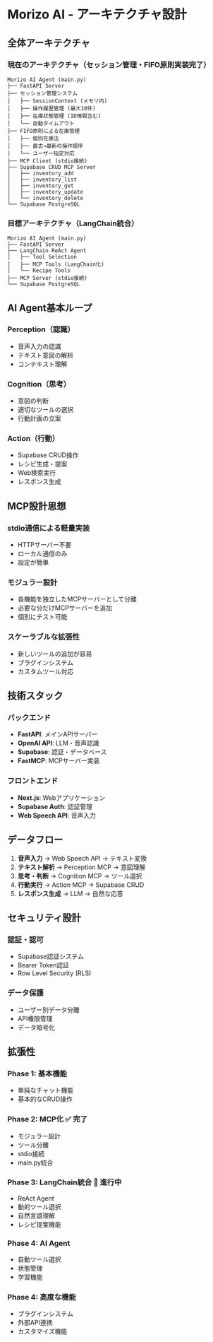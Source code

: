 # Morizo AI - アーキテクチャ設計

## 全体アーキテクチャ

### **現在のアーキテクチャ（セッション管理・FIFO原則実装完了）**
```
Morizo AI Agent (main.py)
├── FastAPI Server
├── セッション管理システム
│   ├── SessionContext (メモリ内)
│   ├── 操作履歴管理 (最大10件)
│   ├── 在庫状態管理 (ID情報含む)
│   └── 自動タイムアウト
├── FIFO原則による在庫管理
│   ├── 個別在庫法
│   ├── 最古→最新の操作順序
│   └── ユーザー指定対応
├── MCP Client (stdio接続)
├── Supabase CRUD MCP Server
│   ├── inventory_add
│   ├── inventory_list
│   ├── inventory_get
│   ├── inventory_update
│   └── inventory_delete
└── Supabase PostgreSQL
```

### **目標アーキテクチャ（LangChain統合）**
```
Morizo AI Agent (main.py)
├── FastAPI Server
├── LangChain ReAct Agent
│   ├── Tool Selection
│   ├── MCP Tools (LangChain化)
│   └── Recipe Tools
├── MCP Server (stdio接続)
└── Supabase PostgreSQL
```

## AI Agent基本ループ

### Perception（認識）
- 音声入力の認識
- テキスト意図の解析
- コンテキスト理解

### Cognition（思考）
- 意図の判断
- 適切なツールの選択
- 行動計画の立案

### Action（行動）
- Supabase CRUD操作
- レシピ生成・提案
- Web検索実行
- レスポンス生成

## MCP設計思想

### stdio通信による軽量実装
- HTTPサーバー不要
- ローカル通信のみ
- 設定が簡単

### モジュラー設計
- 各機能を独立したMCPサーバーとして分離
- 必要な分だけMCPサーバーを追加
- 個別にテスト可能

### スケーラブルな拡張性
- 新しいツールの追加が容易
- プラグインシステム
- カスタムツール対応

## 技術スタック

### バックエンド
- **FastAPI**: メインAPIサーバー
- **OpenAI API**: LLM・音声認識
- **Supabase**: 認証・データベース
- **FastMCP**: MCPサーバー実装

### フロントエンド
- **Next.js**: Webアプリケーション
- **Supabase Auth**: 認証管理
- **Web Speech API**: 音声入力

## データフロー

1. **音声入力** → Web Speech API → テキスト変換
2. **テキスト解析** → Perception MCP → 意図理解
3. **思考・判断** → Cognition MCP → ツール選択
4. **行動実行** → Action MCP → Supabase CRUD
5. **レスポンス生成** → LLM → 自然な応答

## セキュリティ設計

### 認証・認可
- Supabase認証システム
- Bearer Token認証
- Row Level Security (RLS)

### データ保護
- ユーザー別データ分離
- API権限管理
- データ暗号化

## 拡張性

### Phase 1: 基本機能
- 単純なチャット機能
- 基本的なCRUD操作

### Phase 2: MCP化 ✅ **完了**
- モジュラー設計
- ツール分離
- stdio接続
- main.py統合

### Phase 3: LangChain統合 🔄 **進行中**
- ReAct Agent
- 動的ツール選択
- 自然言語理解
- レシピ提案機能

### Phase 4: AI Agent
- 自動ツール選択
- 状態管理
- 学習機能

### Phase 4: 高度な機能
- プラグインシステム
- 外部API連携
- カスタマイズ機能
